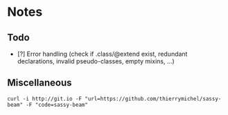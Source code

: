# Notes

## Todo

- [?] Error handling (check if .class/@extend exist, redundant declarations, invalid pseudo-classes, empty mixins, …)

## Miscellaneous

`curl -i http://git.io -F "url=https://github.com/thierrymichel/sassy-beam" -F "code=sassy-beam"`
